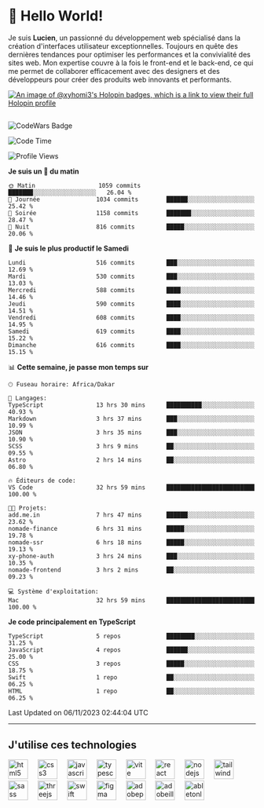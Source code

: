 # 👋 Hello World!

Je suis **Lucien**, un passionné du développement web spécialisé dans la création d'interfaces utilisateur exceptionnelles. Toujours en quête des dernières tendances pour optimiser les performances et la convivialité des sites web. Mon expertise couvre à la fois le front-end et le back-end, ce qui me permet de collaborer efficacement avec des designers et des développeurs pour créer des produits web innovants et performants.

[![An image of @xyhomi3's Holopin badges, which is a link to view their full Holopin profile](https://holopin.me/xyhomi3)](https://holopin.io/@xyhomi3)

##

![CodeWars Badge](https://www.codewars.com/users/xyhomi3/badges/small)

<!--START_SECTION:waka-->
![Code Time](http://img.shields.io/badge/Code%20Time-197%20hrs%2025%20mins-blue)

![Profile Views](http://img.shields.io/badge/Vues%20du%20profil-18-blue)

**Je suis un 🐤 du matin** 

```text
🌞 Matin                  1059 commits        ███████░░░░░░░░░░░░░░░░░░   26.04 % 
🌆 Journée                1034 commits        ██████░░░░░░░░░░░░░░░░░░░   25.42 % 
🌃 Soirée                 1158 commits        ███████░░░░░░░░░░░░░░░░░░   28.47 % 
🌙 Nuit                   816 commits         █████░░░░░░░░░░░░░░░░░░░░   20.06 % 
```
📅 **Je suis le plus productif le Samedi** 

```text
Lundi                    516 commits         ███░░░░░░░░░░░░░░░░░░░░░░   12.69 % 
Mardi                    530 commits         ███░░░░░░░░░░░░░░░░░░░░░░   13.03 % 
Mercredi                 588 commits         ████░░░░░░░░░░░░░░░░░░░░░   14.46 % 
Jeudi                    590 commits         ████░░░░░░░░░░░░░░░░░░░░░   14.51 % 
Vendredi                 608 commits         ████░░░░░░░░░░░░░░░░░░░░░   14.95 % 
Samedi                   619 commits         ████░░░░░░░░░░░░░░░░░░░░░   15.22 % 
Dimanche                 616 commits         ████░░░░░░░░░░░░░░░░░░░░░   15.15 % 
```


📊 **Cette semaine, je passe mon temps sur** 

```text
🕑︎ Fuseau horaire: Africa/Dakar

💬 Langages: 
TypeScript               13 hrs 30 mins      ██████████░░░░░░░░░░░░░░░   40.93 % 
Markdown                 3 hrs 37 mins       ███░░░░░░░░░░░░░░░░░░░░░░   10.99 % 
JSON                     3 hrs 35 mins       ███░░░░░░░░░░░░░░░░░░░░░░   10.90 % 
SCSS                     3 hrs 9 mins        ██░░░░░░░░░░░░░░░░░░░░░░░   09.55 % 
Astro                    2 hrs 14 mins       ██░░░░░░░░░░░░░░░░░░░░░░░   06.80 % 

🔥 Éditeurs de code: 
VS Code                  32 hrs 59 mins      █████████████████████████   100.00 % 

🐱‍💻 Projets: 
add.me.in                7 hrs 47 mins       ██████░░░░░░░░░░░░░░░░░░░   23.62 % 
nomade-finance           6 hrs 31 mins       █████░░░░░░░░░░░░░░░░░░░░   19.78 % 
nomade-ssr               6 hrs 18 mins       █████░░░░░░░░░░░░░░░░░░░░   19.13 % 
xy-phone-auth            3 hrs 24 mins       ███░░░░░░░░░░░░░░░░░░░░░░   10.35 % 
nomade-frontend          3 hrs 2 mins        ██░░░░░░░░░░░░░░░░░░░░░░░   09.23 % 

💻 Système d'exploitation: 
Mac                      32 hrs 59 mins      █████████████████████████   100.00 % 
```

**Je code principalement en TypeScript** 

```text
TypeScript               5 repos             ████████░░░░░░░░░░░░░░░░░   31.25 % 
JavaScript               4 repos             ██████░░░░░░░░░░░░░░░░░░░   25.00 % 
CSS                      3 repos             █████░░░░░░░░░░░░░░░░░░░░   18.75 % 
Swift                    1 repo              ██░░░░░░░░░░░░░░░░░░░░░░░   06.25 % 
HTML                     1 repo              ██░░░░░░░░░░░░░░░░░░░░░░░   06.25 % 
```




 Last Updated on 06/11/2023 02:44:04 UTC
<!--END_SECTION:waka-->
---

## J'utilise ces technologies

<div align="left">
  <img src="https://skillicons.dev/icons?i=html" height="40" alt="html5 logo"  />
  <img width="12" />
  <img src="https://skillicons.dev/icons?i=css" height="40" alt="css3 logo"  />
  <img width="12" />
  <img src="https://skillicons.dev/icons?i=js" height="40" alt="javascript logo"  />
  <img width="12" />
  <img src="https://skillicons.dev/icons?i=ts" height="40" alt="typescript logo"  />
  <img width="12" />
  <img src="https://skillicons.dev/icons?i=vite" height="40" alt="vite logo"  />
  <img width="12" />
  <img src="https://skillicons.dev/icons?i=react" height="40" alt="react logo"  />
  <img width="12" />
  <img src="https://cdn.jsdelivr.net/gh/devicons/devicon/icons/nodejs/nodejs-original.svg" height="40" alt="nodejs logo"  />
  <img width="12" />
  <img src="https://skillicons.dev/icons?i=tailwind" height="40" alt="tailwindcss logo"  />
  <img width="12" />
  <img src="https://skillicons.dev/icons?i=sass" height="40" alt="sass logo"  />
  <img width="12" />
  <img src="https://skillicons.dev/icons?i=threejs" height="40" alt="threejs logo"  />
  <img width="12" />
  <img src="https://skillicons.dev/icons?i=swift" height="40" alt="swift logo"  />
  <img width="12" />
  <img src="https://skillicons.dev/icons?i=figma" height="40" alt="figma logo"  />
  <img width="12" />
  <img src="https://skillicons.dev/icons?i=ps" height="40" alt="adobephotoshop logo"  />
  <img width="12" />
  <img src="https://skillicons.dev/icons?i=ai" height="40" alt="adobeillustrator logo"  />
  <img width="12" />
  <img src="https://skillicons.dev/icons?i=ableton" height="40" alt="abletonlive logo"  />
</div>



